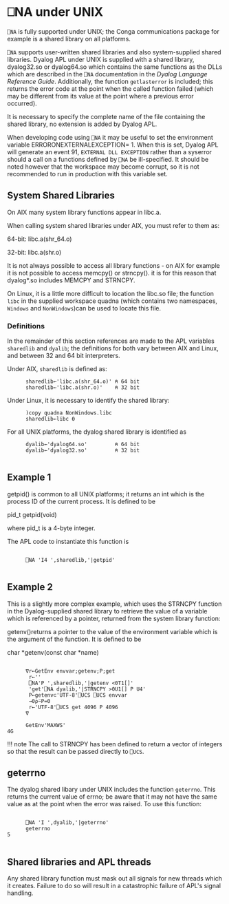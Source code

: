 <h1 class="heading"><span class="name"><span class="command">⎕NA</span> under UNIX</span></h1>

`⎕NA` is fully supported under UNIX; the Conga communications package for example is a shared library on all platforms.

`⎕NA` supports user-written shared libraries and also system-supplied shared libraries. Dyalog APL under UNIX is supplied with a shared library, dyalog32.so or dyalog64.so which contains the same functions as the DLLs which are described in the `⎕NA` documentation in the *Dyalog Language Reference Guide*. Additionally, the function `getlasterror` is included; this returns the error code at the point when the called function failed (which may be different from its value at the point where a previous error occurred).

It is necessary to specify the complete name of the file containing the shared library, no extension is added by Dyalog APL.

When developing code using `⎕NA` it may be useful to set the environment variable ERRORONEXTERNALEXCEPTION= 1. When this is set, Dyalog APL will generate an event 91, `EXTERNAL DLL EXCEPTION` rather than a syserror should a call on a functions defined by `⎕NA` be ill-specified. It should be noted however that the workspace may become corrupt, so it is not recommended to run in production with this variable set.

## System Shared Libraries

On AIX many system library functions appear in libc.a.

When calling system shared libraries under AIX, you must refer to them as:

64-bit: libc.a(shr_64.o)

32-bit: libc.a(shr.o)

It is not always possible to access all library functions - on AIX for example it is not possible to access memcpy() or strncpy(). it is for this reason that dyalog*.so includes MEMCPY and STRNCPY.

On Linux, it is a little more difficult to location the libc.so file; the function `libc` in the supplied workspace quadna (which contains two namespaces, `Windows` and `NonWindows`)can be used to locate this file.

### Definitions

In the remainder of this section references are made to the APL variables `sharedlib` and `dyalib`; the definitions for both vary  between AIX and Linux, and between 32 and 64 bit interpreters.

Under AIX, `sharedlib` is defined as:
```apl
      sharedlib←'libc.a(shr_64.o)' ⍝ 64 bit
      sharedlib←'libc.a(shr.o)'    ⍝ 32 bit  
```

Under Linux, it is necessary to identify the shared library:
```apl
      )copy quadna NonWindows.libc
      sharedlib←libc ⍬
```

For all UNIX platforms, the dyalog shared library is identified as
```apl
      dyalib←'dyalog64.so'         ⍝ 64 bit
      dyalib←'dyalog32.so'         ⍝ 32 bit
	
```

## Example 1

getpid() is common to all UNIX platforms; it returns an int which is the process ID of the current process. It is defined to be

pid_t getpid(void)

where pid_t is a 4-byte integer.

The APL code to instantiate this function is
```apl

      ⎕NA 'I4 ',sharedlib,'|getpid'
		
```

## Example 2

This is a slightly more complex example, which uses the STRNCPY function in the Dyalog-supplied shared library to retrieve the value of a variable which is referenced by a pointer, returned from the system library function:

getenv()returns a pointer to the value of the environment variable which is the argument of the function. It is defined to be

char *getenv(const char *name)
```apl

      ∇r←GetEnv envvar;getenv;P;get
       r←''
       ⎕NA'P ',sharedlib,'|getenv <0T1[]'
       'get'⎕NA dyalib,'|STRNCPY >0U1[] P U4'
       P←getenv⊂'UTF-8'⎕UCS ⎕UCS envvar
       →0⍴⍨P=0
       r←'UTF-8'⎕UCS get 4096 P 4096
      ∇

      GetEnv'MAXWS'
4G	
```

!!! note
    The call to STRNCPY has been defined to return a vector of integers so that the result can be passed directly to `⎕UCS`.

## geterrno

The dyalog shared libary under UNIX includes the function `geterrno`. This returns the current value of errno; be aware that it may not have the same value as at the point when the error was raised. To use this function:
```apl

      ⎕NA 'I ',dyalib,'|geterrno'
      geterrno
5
      		
```

## Shared libraries and APL threads

Any shared library function must mask out all signals for  new threads which it creates. Failure to do so will result in a catastrophic failure of APL's signal handling.
